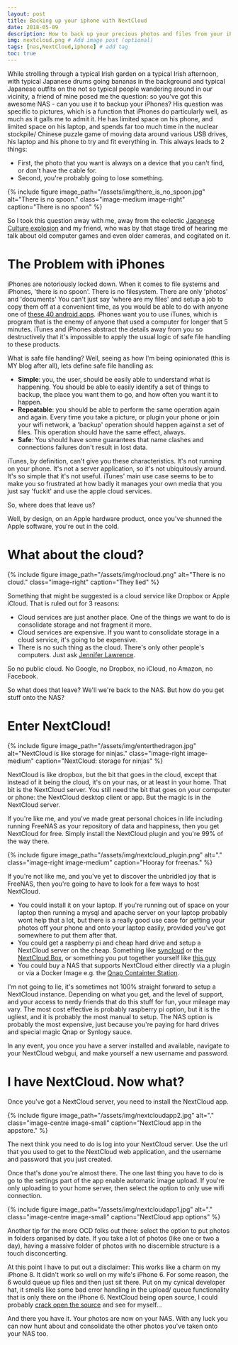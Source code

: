 ```yaml
---
layout: post
title: Backing up your iphone with NextCloud
date: 2018-05-09
description: How to back up your precious photos and files from your iPhone to a NextCloud instance.
img: nextcloud.png # Add image post (optional)
tags: [nas,NextCloud,iphone] # add tag
toc: true
---
```


While strolling through a typical Irish garden on a typical Irish afternoon, with typical Japanese drums going bananas in the background and typical Japanese outfits on the not so typical people wandering around in our vicinity, a friend of mine posed me the question: so you've got this awesome NAS - can you use it to backup your iPhones? His question was specific to pictures, which is a function that iPhones do particularly well, as much as it galls me to admit it. He has limited space on his phone, and limited space on his laptop, and spends far too much time in the nuclear stockpile/ Chinese puzzle game of moving data around various USB drives, his laptop and his phone to try and fit everything in. This always leads to 2 things:
* First, the photo that you want is always on a device that you can't find, or don't have the cable for.
* Second, you're probably going to lose something.

{% include figure image_path="/assets/img/there_is_no_spoon.jpg" alt="There is no spoon." class="image-medium image-right" caption="There is no spoon" %}

So I took this question away with me, away from the eclectic [Japanese Culture explosion](http://experiencejapan.ie/) and my friend, who was by that stage tired of hearing me talk about old computer games and even older cameras, and cogitated on it.

# The Problem with iPhones

iPhones are notoriously locked down. When it comes to file systems and iPhones, 'there is no spoon'. There is no filesystem. There are only 'photos' and 'documents' You can't just say 'where are my files' and setup a job to copy them off at a convenient time, as you would be able to do with anyone one of [these 40 android apps](https://play.google.com/store/search?q=cifs%20ftp%20backup&c=apps). iPhones want you to use iTunes, which is program that is the enemy of anyone that used a computer for longer that 5 minutes. iTunes and iPhones abstract the details away from you so destructively that it's impossible to apply the usual logic of safe file handling to these products.

What is safe file handling? Well, seeing as how I'm being opinionated (this is MY blog after all), lets define safe file handling as:
* __Simple__: you, the user, should be easily able to understand what is happening. You should be able to easily identify a set of things to backup, the place you want them to go, and how often you want it to happen.
* __Repeatable__: you should be able to perform the same operation again and again. Every time you take a picture, or plugin your phone or join your wifi network, a 'backup' operation should happen against a set of files. This operation should have the same effect, always.
* __Safe__: You should have some guarantees that name clashes and connections failures don't result in lost data.

iTunes, by definition, can't give you these characteristics. It's not running on your phone. It's not a server application, so it's not ubiquitously around. It's so simple that it's not useful. iTunes' main use case seems to be to make you so frustrated at how badly it manages your own media that you just say 'fuckit' and use the apple cloud services.

So, where does that leave us?

Well, by design, on an Apple hardware product, once you've shunned the Apple software, you're out in the cold.

# What about the cloud?

{% include figure image_path="/assets/img/nocloud.png" alt="There is no cloud." class="image-right" caption="They lied" %}

Something that might be suggested is a cloud service like Dropbox or Apple iCloud. That is ruled out for 3 reasons:
* Cloud services are just another place. One of the things we want to do is consolidate storage and not fragment it more.
* Cloud services are expensive. If you want to consolidate storage in a cloud service, it's going to be expensive.
* There is no such thing as the cloud. There's only other people's computers. Just ask [Jennifer Lawrence](https://www.independent.co.uk/news/people/icloud-celebrity-nude-leak-jennifer-lawrence-kate-upton-man-pleads-guilty-a7334031.html).

So no public cloud. No Google, no Dropbox, no iCloud, no Amazon, no Facebook.

So what does that leave? We'll we're back to the NAS. But how do you get stuff onto the NAS?

# Enter NextCloud!

{% include figure image_path="/assets/img/enterthedragon.jpg" alt="NextCloud is like storage for ninjas." class="image-right image-medium" caption="NextCloud: storage for ninjas" %}

NextCloud is like dropbox, but the bit that goes in the cloud, except that instead of it being the cloud, it's on your nas, or at least in your home. That bit is the NextCloud server. You still need the bit that goes on your computer or phone: the NextCloud desktop client or app. But the magic is in the NextCloud server.

If you're like me, and you've made great personal choices in life including running FreeNAS as your repository of data and happiness, then you get NextCloud for free. Simply install the NextCloud plugin and you're 99% of the way there.

{% include figure image_path="/assets/img/nextcloud_plugin.png" alt="." class="image-right image-medium" caption="Hooray for freenas." %}

If you're not like me, and you've yet to discover the unbridled joy that is FreeNAS, then you're going to have to look for a few ways to host NextCloud.
* You could install it on your laptop. If you're running out of space on your laptop then running a mysql and apache server on your laptop probably wont help that a lot, but there is a really good use case for getting your photos off your phone and onto your laptop easily, provided you've got somewhere to put them after that.
* You could get a raspberry pi and cheap hard drive and setup a NextCloud server on the cheap. Something like [syncloud](https://syncloud.org/why.html) or the [NextCloud Box](https://NextCloud.com/box/), or something you put together yourself like [this guy](https://www.youtube.com/watch?v=RNehg6AKCiM)
* You could buy a NAS that supports NextCloud either directly via a plugin or via a Docker Image e.g. the [Qnap Containter Station](https://www.qnap.com/solution/container_station/en/).

I'm not going to lie, it's sometimes not 100% straight forward to setup a NextCloud instance. Depending on what you get, and the level of support, and your access to nerdy friends that do this stuff for fun, your mileage may vary. The most cost effective is probably raspberry pi option, but it is the ugliest, and it is probably the most manual to setup. The NAS option is probably the most expensive, just because you're paying for hard drives and special magic Qnap or Synlogy sauce.

In any event, you once you have a server installed and available, navigate to your NextCloud webgui, and make yourself a new username and password.

# I have NextCloud. Now what?

Once you've got a NextCloud server, you need to install the NextCloud app.

{% include figure image_path="/assets/img/nextcloudapp2.jpg" alt="." class="image-centre image-small" caption="NextCloud app in the appstore." %}

The next think you need to do is log into your NextCloud server. Use the url that you used to get to the NextCloud web application, and the username and password that you just created.

Once that's done you're almost there. The one last thing you have to do is go to the settings part of the app enable automatic image upload. If you're only uploading to your home server, then select the option to only use wifi connection.

{% include figure image_path="/assets/img/nextcloudapp1.jpg" alt="." class="image-centre image-small" caption="NextCloud app options" %}

Another tip for the more OCD folks out there: select the option to put photos in folders organised by date. If you take a lot of photos (like one or two a day), having a massive folder of photos with no discernible structure is a touch disconcerting.

At this point I have to put out a disclaimer: This works like a charm on my iPhone 8. It didn't work so well on my wife's iPhone 6. For some reason, the 6 would queue up files and then just sit there. Put on my cynical developer hat, it smells like some bad error handling in the upload/ queue functionality that is only there on the iPhone 6. NextCloud being open source, I could probably [crack open the source](https://github.com/nextcloud/ios) and see for myself...

And there you have it. Your photos are now on your NAS. With any luck you can now hunt about and consolidate the other photos you've taken onto your NAS too.
